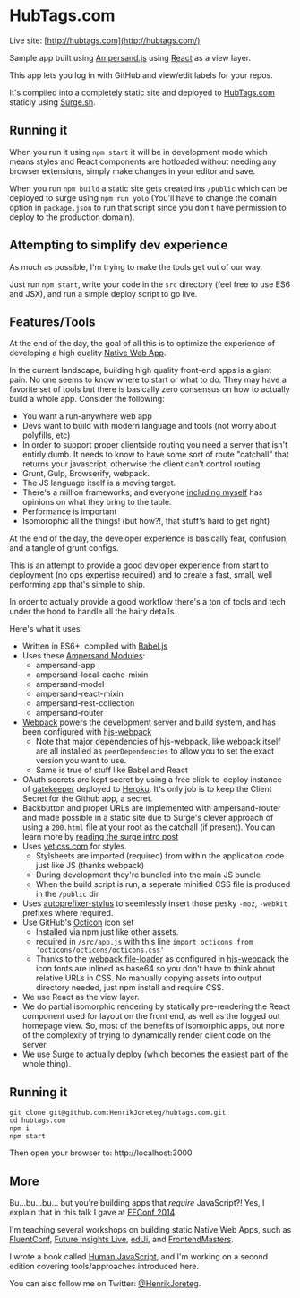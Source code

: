 # HubTags.com

Live site: [http://hubtags.com](http://hubtags.com/)

Sample app built using [Ampersand.js](http://ampersandjs.com/) using [React](http://facebook.github.io/react/) as a view layer.

This app lets you log in with GitHub and view/edit labels for your repos.

It's compiled into a completely static site and deployed to [HubTags.com](http://hubtags.com/) staticly using [Surge.sh](http://surge.sh/).

## Running it

When you run it using `npm start` it will be in development mode which means styles and React components are hotloaded without needing any browser extensions, simply make changes in your editor and save.

When you run `npm build` a static site gets created ins `/public` which can be deployed to surge using `npm run yolo` (You'll have to change the domain option in `package.json` to run that script since you don't have permission to deploy to the production domain).

## Attempting to simplify dev experience

As much as possible, I'm trying to make the tools get out of our way.

Just run `npm start`, write your code in the `src` directory (feel free to use ES6 and JSX), and run a simple deploy script to go live.

## Features/Tools

At the end of the day, the goal of all this is to optimize the experience of developing a high quality [Native Web App](http://blog.andyet.com/2015/01/22/native-web-apps).

In the current landscape, building high quality front-end apps is a giant pain. No one seems to know where to start or what to do. They may have a favorite set of tools but there is basically zero consensus on how to actually build a whole app. Consider the following:

- You want a run-anywhere web app
- Devs want to build with modern language and tools (not worry about polyfills, etc)
- In order to support proper clientside routing you need a server that isn't entirly dumb. It needs to know to have some sort of route "catchall" that returns your javascript, otherwise the client can't control routing.
- Grunt, Gulp, Browserify, webpack.
- The JS language itself is a moving target.
- There's a million frameworks, and everyone [including myself](http://blog.andyet.com/2014/08/13/opinionated-rundown-of-js-frameworks) has opinions on what they bring to the table.
- Performance is important
- Isomorophic all the things! (but how?!, that stuff's hard to get right)

At the end of the day, the developer experience is basically fear, confusion, and a tangle of grunt configs.

This is an attempt to provide a good devloper experience from start to deployment (no ops expertise required) and to create a fast, small, well performing app that's simple to ship.

In order to actually provide a good workflow there's a ton of tools and tech under the hood to handle all the hairy details.

Here's what it uses:

- Written in ES6+, compiled with [Babel.js](https://babeljs.io/)
- Uses these [Ampersand Modules](http://ampersandjs.com/):
  - ampersand-app
  - ampersand-local-cache-mixin
  - ampersand-model
  - ampersand-react-mixin
  - ampersand-rest-collection
  - ampersand-router
- [Webpack](http://webpack.github.io/) powers the development server and build system, and has been configured with [hjs-webpack](https://github.com/henrikjoreteg/hjs-webpack)
  - Note that major dependencies of hjs-webpack, like webpack itself are all installed as `peerDependencies` to allow you to set the exact version you want to use.
  - Same is true of stuff like Babel and React
- OAuth secrets are kept secret by using a free click-to-deploy instance of [gatekeeper](https://github.com/prose/gatekeeper#deploy-on-heroku) deployed to [Heroku](http://heroku.com). It's only job is to keep the Client Secret for the Github app, a secret.
- Backbutton and proper URLs are implemented with ampersand-router and made possible in a static site due to Surge's clever approach of using a `200.html` file at your root as the catchall (if present). You can learn more by [reading the surge intro post](https://medium.com/surge-sh/introducing-surge-the-cdn-for-front-end-developers-b4a50a61bcfc)
- Uses [yeticss.com](http://yeticss.com/) for styles.
  - Stylsheets are imported (required) from within the application code just like JS (thanks webpack)
  - During development they're bundled into the main JS bundle
  - When the build script is run, a seperate minified CSS file is produced in the `/public` dir
- Uses [autoprefixer-stylus](https://www.npmjs.com/package/autoprefixer-stylus) to seemlessly insert those pesky `-moz`, `-webkit` prefixes where required.
- Use GitHub's [Octicon](https://octicons.github.com/) icon set
  - Installed via npm just like other assets.
  - required in `/src/app.js` with this line `import octicons from 'octicons/octicons/octicons.css'`
  - Thanks to the [webpack file-loader](https://github.com/webpack/file-loader#file-loader-for-webpack) as configured in [hjs-webpack](https://github.com/henrikjoreteg/hjs-webpack) the icon fonts are inlined as base64 so you don't have to think about relative URLs in CSS. No manually copying assets into output directory needed, just npm install and require CSS.
- We use React as the view layer.
- We do partial isomorphic rendering by statically pre-rendering the React component used for layout on the front end, as well as the logged out homepage view. So, most of the benefits of isomorphic apps, but none of the complexity of trying to dynamically render client code on the server.
- We use [Surge](http://surge.sh/) to actually deploy (which becomes the easiest part of the whole thing).

## Running it

```
git clone git@github.com:HenrikJoreteg/hubtags.com.git
cd hubtags.com
npm i
npm start
```

Then open your browser to: http://localhost:3000

## More

Bu...bu...bu... but you're building apps that *require* JavaScript?! Yes, I explain that in this talk I gave at [FFConf 2014](https://www.youtube.com/watch?v=hrAssE8meRo).

I'm teaching several workshops on building static Native Web Apps, such as [FluentConf](http://fluentconf.com/javascript-html-2015/public/content/native-web-application), [Future Insights Live](https://futureinsightslive.com/las-vegas-2015/schedule), [edUi](http://eduiconf.org/speakers/henrik-joreteg/), and [FrontendMasters](https://frontendmasters.com/).

I wrote a book called [Human JavaScript](http://humanjavascript.com/), and I'm working on a second edition covering tools/approaches introduced here.

You can also follow me on Twitter: [@HenrikJoreteg](http://twitter.com/henrikjoreteg).

